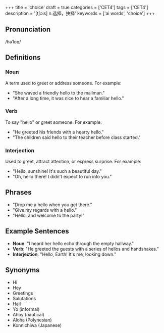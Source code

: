 +++
title = 'choice'
draft = true
categories = ['CET4']
tags = ['CET4']
description = '[t∫ɔis] n.选择，抉择'
keywords = ['ai words', 'choice']
+++

## Pronunciation
/həˈloʊ/

## Definitions
### Noun
A term used to greet or address someone. For example:
- "She waved a friendly hello to the mailman."
- "After a long time, it was nice to hear a familiar hello."

### Verb
To say "hello" or greet someone. For example:
- "He greeted his friends with a hearty hello."
- "The children said hello to their teacher before class started."

### Interjection
Used to greet, attract attention, or express surprise. For example:
- "Hello, sunshine! It's such a beautiful day."
- "Oh, hello there! I didn't expect to run into you."

## Phrases
- "Drop me a hello when you get there."
- "Give my regards with a hello."
- "Hello, and welcome to the party!"

## Example Sentences
- **Noun**: "I heard her hello echo through the empty hallway."
- **Verb**: "He greeted the guests with a series of hellos and handshakes."
- **Interjection**: "Hello, Earth! It's me, looking down."

## Synonyms
- Hi
- Hey
- Greetings
- Salutations
- Hail
- Yo (informal)
- Ahoy (nautical)
- Aloha (Polynesian)
- Konnichiwa (Japanese)
